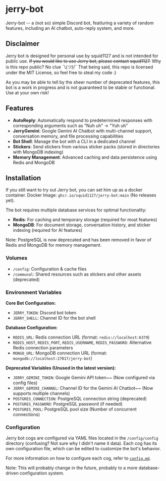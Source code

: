 # jerry-bot

Jerry-bot -- a (not so) simple Discord bot, featluring a variety of random features, including an AI chatbot, auto-reply system, and more.

## Disclaimer

Jerry bot is designed for personal use by squid1127 and is not intended for public use. ~~If you would like to use Jerry bot, please contact squid1127.~~ Why is this repo public? No clue ¯\\_(ツ)_/¯ That being said, this repo is licensed under the MIT License, so feel free to steal my code :)

As you may be able to tell by the sheer number of deprecated features, this bot is a work in progress and is not guaranteed to be stable or functional. Use at your own risk!

## Features

- **AutoReply**: Automatically respond to predetermined responses with corresponding arguments such as "Nuh uh" → "Yuh uh"
- **JerryGemini**: Google Gemini AI Chatbot with multi-channel support, conversation memory, and file processing capabilities
- **Bot Shell**: Manage the bot with a CLI in a dedicated channel
- **Stickers**: Send stickers from various sticker packs (stored in directories with MongoDB indexing)
- **Memory Management**: Advanced caching and data persistence using Redis and MongoDB

## Installation

If you still want to try out Jerry bot, you can set him up as a docker container. Docker Image: `ghcr.io/squid1127/jerry-bot:main` (No releases yet).

The bot requires multiple database services for optimal functionality:

- **Redis**: For caching and temporary storage (required for most features)
- **MongoDB**: For document storage, conversation history, and sticker indexing (required for AI features)

Note: PostgreSQL is now deprecated and has been removed in favor of Redis and MongoDB for memory management.

### Volumes

- `/config`: Configuration & cache files
- `/communal`: Shared resources such as stickers and other assets (deprecated)

### Environment Variables

**Core Bot Configuration:**

- `JERRY_TOKEN`: Discord bot token
- `JERRY_SHELL`: Channel ID for the bot shell

**Database Configuration:**

- `REDIS_URL`: Redis connection URL (format: `redis://localhost:6379`)
- `REDIS_HOST`, `REDIS_PORT`, `REDIS_USERNAME`, `REDIS_PASSWORD`: Alternative Redis connection parameters
- `MONGO_URL`: MongoDB connection URL (format: `mongodb://localhost:27017/jerry-bot`)

**Deprecated Variables (Unused in the latest version):**

- `JERRY_GEMINI_TOKEN`: Google Gemini API token~~ (Now configured via config files)
- `JERRY_GEMINI_CHANNEL`: Channel ID for the Gemini AI Chatbot~~ (Now supports multiple channels)
- `POSTGRES_CONNECTION`: PostgreSQL connection string (deprecated)
- `POSTGRES_PASSWORD`: PostgreSQL password (if needed)
- `POSTGRES_POOL`: PostgreSQL pool size (Number of concurrent connections)

### Configuration

Jerry bot cogs are configured via YAML files located in the `/config/config` directory (confusing? Not sure why I didn't name it data). Each cog has its own configuration file, which can be edited to customize the bot's behavior.

For more information on how to configure each cog, refer to [`config.md`](config.md).

Note: This will probably change in the future, probably to a more database-driven configuration system.
